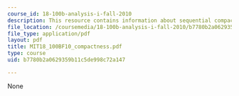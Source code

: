 ```yaml
---
course_id: 18-100b-analysis-i-fall-2010
description: This resource contains information about sequential compactness.
file_location: /coursemedia/18-100b-analysis-i-fall-2010/b7780b2a0629359b11c5de998c72a147_MIT18_100BF10_compactness.pdf
file_type: application/pdf
layout: pdf
title: MIT18_100BF10_compactness.pdf
type: course
uid: b7780b2a0629359b11c5de998c72a147

---
```

None